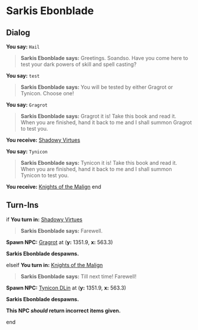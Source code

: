 # Sarkis Ebonblade
## Dialog

**You say:** `Hail`



>**Sarkis Ebonblade says:** Greetings. Soandso.  Have you come here to test your dark powers of skill and spell casting?

**You say:** `test`



>**Sarkis Ebonblade says:** You will be tested by either Gragrot or Tynicon.  Choose one!

**You say:** `Gragrot`



>**Sarkis Ebonblade says:** Gragrot it is!  Take this book and read it.  When you are finished, hand it back to me and I shall summon Gragrot to test you.


**You receive:**  [Shadowy Virtues](/item/18524)

**You say:** `Tynicon`



>**Sarkis Ebonblade says:** Tynicon it is!  Take this book and read it.  When you are finished, hand it back to me and I shall summon Tynicon to test you.


**You receive:**  [Knights of the Malign](/item/18525)
end


## Turn-Ins



if **You turn in:** [Shadowy Virtues](/item/18524)


>**Sarkis Ebonblade says:** Farewell.


**Spawn NPC:**  [Gragrot](/npc/71063) at (**y:** 1351.9, **x:** 563.3)


**Sarkis Ebonblade despawns.**

elseif **You turn in:** [Knights of the Malign](/item/18525)


>**Sarkis Ebonblade says:** Till next time!  Farewell!


**Spawn NPC:**  [Tynicon DLin](/npc/71098) at (**y:** 1351.9, **x:** 563.3)


**Sarkis Ebonblade despawns.**

**This NPC *should* return incorrect items given.**

end